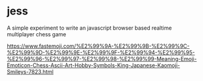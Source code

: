 # jess
A simple experiment to write an javascript browser based realtime multiplayer chess game

https://www.fastemoji.com/%E2%99%9A-%E2%99%9B-%E2%99%9C-%E2%99%9D-%E2%99%9E-%E2%99%9F-%E2%99%94-%E2%99%95-%E2%99%96-%E2%99%97-%E2%99%98-%E2%99%99-Meaning-Emoji-Emoticon-Chess-Ascii-Art-Hobby-Symbols-King-Japanese-Kaomoji-Smileys-7823.html


